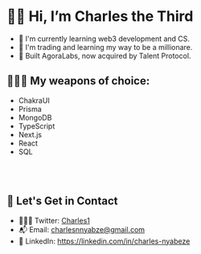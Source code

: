 # 👋🏿  Hi, I’m Charles the Third

- 🧩 I'm currently learning web3 development and CS.
- 🌱 I'm trading and learning my way to be a millionare.
- 🦄 Built AgoraLabs, now acquired by Talent Protocol.

## 👨🏾‍💻 My weapons of choice:
- ChakraUI
- Prisma
- MongoDB
- TypeScript
- Next.js
- React
- SQL

<br />
<br />

## 💎 Let's Get in Contact
- 👨🏻‍💻 Twitter: [Charles1](https://twitter.com/learn_charles)
- 📬 Email: charlesnnyabze@gmail.com
- 🥇 LinkedIn: https://linkedin.com/in/charles-nyabeze
<br />
<br />
